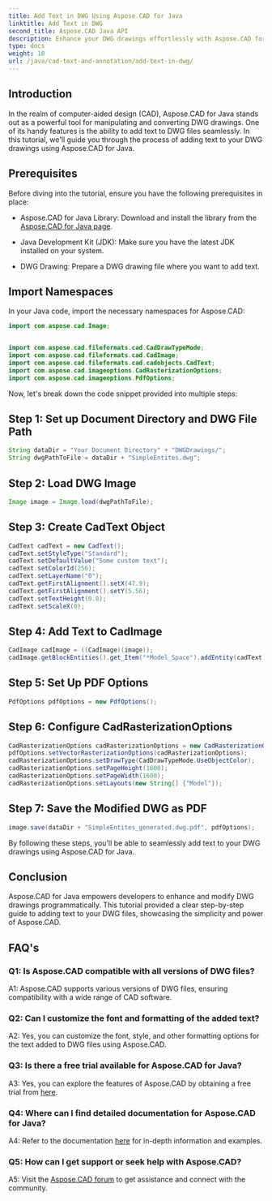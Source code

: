 ```yaml
---
title: Add Text in DWG Using Aspose.CAD for Java
linktitle: Add Text in DWG
second_title: Aspose.CAD Java API
description: Enhance your DWG drawings effortlessly with Aspose.CAD for Java. Add text seamlessly with our step-by-step guide.
type: docs
weight: 10
url: /java/cad-text-and-annotation/add-text-in-dwg/
---
```

## Introduction

In the realm of computer-aided design (CAD), Aspose.CAD for Java stands out as a powerful tool for manipulating and converting DWG drawings. One of its handy features is the ability to add text to DWG files seamlessly. In this tutorial, we'll guide you through the process of adding text to your DWG drawings using Aspose.CAD for Java.

## Prerequisites

Before diving into the tutorial, ensure you have the following prerequisites in place:

- Aspose.CAD for Java Library: Download and install the library from the [Aspose.CAD for Java page](https://releases.aspose.com/cad/java/).

- Java Development Kit (JDK): Make sure you have the latest JDK installed on your system.

- DWG Drawing: Prepare a DWG drawing file where you want to add text.

## Import Namespaces

In your Java code, import the necessary namespaces for Aspose.CAD:

```java
import com.aspose.cad.Image;


import com.aspose.cad.fileformats.cad.CadDrawTypeMode;
import com.aspose.cad.fileformats.cad.CadImage;
import com.aspose.cad.fileformats.cad.cadobjects.CadText;
import com.aspose.cad.imageoptions.CadRasterizationOptions;
import com.aspose.cad.imageoptions.PdfOptions;
```

Now, let's break down the code snippet provided into multiple steps:

## Step 1: Set up Document Directory and DWG File Path

```java
String dataDir = "Your Document Directory" + "DWGDrawings/";
String dwgPathToFile = dataDir + "SimpleEntites.dwg";
```

## Step 2: Load DWG Image

```java
Image image = Image.load(dwgPathToFile);
```

## Step 3: Create CadText Object

```java
CadText cadText = new CadText();
cadText.setStyleType("Standard");
cadText.setDefaultValue("Some custom text");
cadText.setColorId(256);
cadText.setLayerName("0");
cadText.getFirstAlignment().setX(47.9);
cadText.getFirstAlignment().setY(5.56);
cadText.setTextHeight(0.8);
cadText.setScaleX(0);
```

## Step 4: Add Text to CadImage

```java
CadImage cadImage = ((CadImage)(image));
cadImage.getBlockEntities().get_Item("*Model_Space").addEntity(cadText);
```

## Step 5: Set Up PDF Options

```java
PdfOptions pdfOptions = new PdfOptions();
```

## Step 6: Configure CadRasterizationOptions

```java
CadRasterizationOptions cadRasterizationOptions = new CadRasterizationOptions();
pdfOptions.setVectorRasterizationOptions(cadRasterizationOptions);
cadRasterizationOptions.setDrawType(CadDrawTypeMode.UseObjectColor);
cadRasterizationOptions.setPageHeight(1600);
cadRasterizationOptions.setPageWidth(1600);
cadRasterizationOptions.setLayouts(new String[] {"Model"});
```

## Step 7: Save the Modified DWG as PDF

```java
image.save(dataDir + "SimpleEntites_generated.dwg.pdf", pdfOptions);
```

By following these steps, you'll be able to seamlessly add text to your DWG drawings using Aspose.CAD for Java.

## Conclusion

Aspose.CAD for Java empowers developers to enhance and modify DWG drawings programmatically. This tutorial provided a clear step-by-step guide to adding text to your DWG files, showcasing the simplicity and power of Aspose.CAD.

## FAQ's

### Q1: Is Aspose.CAD compatible with all versions of DWG files?

A1: Aspose.CAD supports various versions of DWG files, ensuring compatibility with a wide range of CAD software.

### Q2: Can I customize the font and formatting of the added text?

A2: Yes, you can customize the font, style, and other formatting options for the text added to DWG files using Aspose.CAD.

### Q3: Is there a free trial available for Aspose.CAD for Java?

A3: Yes, you can explore the features of Aspose.CAD by obtaining a free trial from [here](https://releases.aspose.com/).

### Q4: Where can I find detailed documentation for Aspose.CAD for Java?

A4: Refer to the documentation [here](https://reference.aspose.com/cad/java/) for in-depth information and examples.

### Q5: How can I get support or seek help with Aspose.CAD?

A5: Visit the [Aspose.CAD forum](https://forum.aspose.com/c/cad/19) to get assistance and connect with the community.
